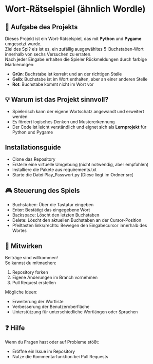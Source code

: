 # Wort-Rätselspiel (ähnlich Wordle)

## 📝 Aufgabe des Projekts
Dieses Projekt ist ein Wort-Rätselspiel, das mit **Python** und **Pygame** umgesetzt wurde.  
Ziel des Spi?
els ist es, ein zufällig ausgewähltes 5-Buchstaben-Wort innerhalb von sechs Versuchen zu erraten.  
Nach jeder Eingabe erhalten die Spieler Rückmeldungen durch farbige Markierungen:
- **Grün**: Buchstabe ist korrekt und an der richtigen Stelle  
- **Gelb**: Buchstabe ist im Wort enthalten, aber an einer anderen Stelle  
- **Rot**: Buchstabe kommt nicht im Wort vor  

## 💡 Warum ist das Projekt sinnvoll?
- Spielerisch kann der eigene Wortschatz angewandt und erweitert werden   
- Es fördert logisches Denken und Mustererkennung  
- Der Code ist leicht verständlich und eignet sich als **Lernprojekt** für Python und Pygame  

## Installationsguide
- Clone das Repository
- Erstelle eine virtuelle Umgebung (nicht notwendig, aber empfohlen)
- Installiere die Pakete aus requirements.txt
- Starte die Datei Play_Passwort.py (Diese liegt im Ordner src)

## 🎮 Steuerung des Spiels
- Buchstaben: Über die Tastatur eingeben
- Enter: Bestätigt das eingegebene Wort
- Backspace: Löscht den letzten Buchstaben
- Delete: Löscht den aktuellen Buchstaben an der Cursor-Position
- Pfeiltasten links/rechts: Bewegen den Eingabecursor innerhalb des Wortes

## 🤝 Mitwirken
Beiträge sind willkommen!  
So kannst du mitmachen:
1. Repository forken  
2. Eigene Änderungen im Branch vornehmen  
3. Pull Request erstellen  

Mögliche Ideen:
- Erweiterung der Wortliste  
- Verbesserung der Benutzeroberfläche  
- Unterstützung für unterschiedliche Wortlängen oder Sprachen  

## ❓ Hilfe
Wenn du Fragen hast oder auf Probleme stößt:
- Eröffne ein Issue im Repository  
- Nutze die Kommentarfunktion bei Pull Requests
